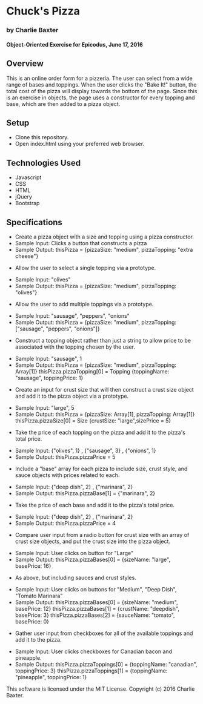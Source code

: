 # Chuck's Pizza
### by Charlie Baxter
#### Object-Oriented Exercise for Epicodus, June 17, 2016

## Overview

This is an online order form for a pizzeria.  The user can select from a wide range of bases and toppings.  When the user clicks the "Bake It!" button, the total cost of the pizza will display towards the bottom of the page.  Since this is an exercise in objects, the page uses a constructor for every topping and base, which are then added to a pizza object.

## Setup
* Clone this repository.
* Open index.html using your preferred web browser.

## Technologies Used
* Javascript
* CSS
* HTML
* jQuery
* Bootstrap

## Specifications

* Create a pizza object with a size and topping using a pizza constructor.
 * Sample Input: Clicks a button that constructs a pizza
 * Sample Output: thisPizza = {pizzaSize: "medium", pizzaTopping: "extra cheese"}


- Allow the user to select a single topping via a prototype.
 * Sample Input: "olives"
 * Sample Output: thisPizza = {pizzaSize: "medium", pizzaTopping: "olives"}


- Allow the user to add multiple toppings via a prototype.
 * Sample Input: "sausage", "peppers", "onions"
 * Sample Output: thisPizza = {pizzaSize: "medium", pizzaTopping: ["sausage", "peppers", "onions"]}


- Construct a topping object rather than just a string to allow price to be associated with the topping chosen by the user.
 * Sample Input: "sausage", 1
 * Sample Output: thisPizza = {pizzaSize: "medium", pizzaTopping: Array[1]}
  thisPizza.pizzaTopping[0] = Topping {toppingName: "sausage", toppingPrice: 1}


- Create an input for crust size that will then construct a crust size object and add it to the pizza object via a prototype.
 * Sample Input: "large", 5
 * Sample Output: thisPizza = {pizzaSize: Array[1], pizzaTopping: Array[1]}
  thisPizza.pizzaSize[0] = Size {crustSize: "large",sizePrice = 5}


- Take the price of each topping on the pizza and add it to the pizza's total price.
 * Sample Input: {"olives", 1} , {"sausage", 3} , {"onions", 1}
 * Sample Output: thisPizza.pizzaPrice = 5


- Include a "base" array for each pizza to include size, crust style, and sauce objects with prices related to each.
 * Sample Input: {"deep dish", 2} , {"marinara", 2}
 * Sample Output: thisPizza.pizzaBase[1] = {"marinara", 2}


- Take the price of each base and add it to the pizza's total price.
 * Sample Input: {"deep dish", 2} , {"marinara", 2}
 * Sample Output: thisPizza.pizzaPrice = 4


- Compare user input from a radio button for crust size with an array of crust size objects, and put the crust size into the pizza object.
 * Sample Input: User clicks on button for "Large"
 * Sample Output: thisPizza.pizzaBases[0] = {sizeName: "large", basePrice: 16}


- As above, but including sauces and crust styles.
 * Sample Input: User clicks on buttons for "Medium", "Deep Dish", "Tomato Marinara"
 * Sample Output: thisPizza.pizzaBases[0] = {sizeName: "medium", basePrice: 12}
thisPizza.pizzaBases[1] = {crustName: "deepdish", basePrice: 3}
thisPizza.pizzaBases[2] = {sauceName: "tomato", basePrice: 0}


- Gather user input from checkboxes for all of the available toppings and add it to the pizza.
 * Sample Input: User clicks checkboxes for Canadian bacon and pineapple.
 * Sample Output: thisPizza.pizzaToppings[0] = {toppingName: "canadian", toppingPrice: 3}
thisPizza.pizzaToppings[1] = {toppingName: "pineapple", toppingPrice: 1}

This software is licensed under the MIT License. Copyright (c) 2016 Charlie Baxter.
